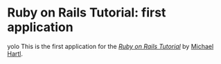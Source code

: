 # Ruby on Rails Tutorial: first application

yolo
This is the first application for the
[*Ruby on Rails Tutorial*](http://railstutorial.org/)
by [Michael Hartl](http://michaelhartl.com/).
